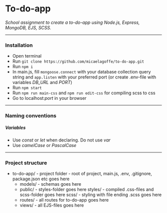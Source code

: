# To-do-app
*School assignment to create a to-do-app using Node.js, Express, MongoDB, EJS, SCSS.*

---

### Installation
- Open terminal
- Run `git clone https://github.com/micaelagoffe/to-do-app.git`
- Run `npm i`
- In main.js, fill `mongoose.connect` with your database collection query string and `app.listen` with your preferred port (or create .env-file with variables *DB_URL* and *PORT*)
- Run `npm start`
- Run `npm run main-css` and `npm run edit-css` for compiling scss to css
- Go to localhost:*port* in your browser

---

### Naming conventions
##### Variables
- Use *const* or *let* when declaring. Do not use *var*
- Use *camelCase* or *PascalCase*

---

### Project structure
- to-do-app/ - project folder - root of project, main.js, .env, .gitignore, package.json etc goes here
  - models/ - schemas goes here
  - public/ - styles-folder goes here
    styles/ - compiled .css-files and scss-folder goes here
      scss/ - styling with file ending .scss goes here
  - routes/ - all routes for to-do-app goes here
  - views/ - all EJS-files goes here
